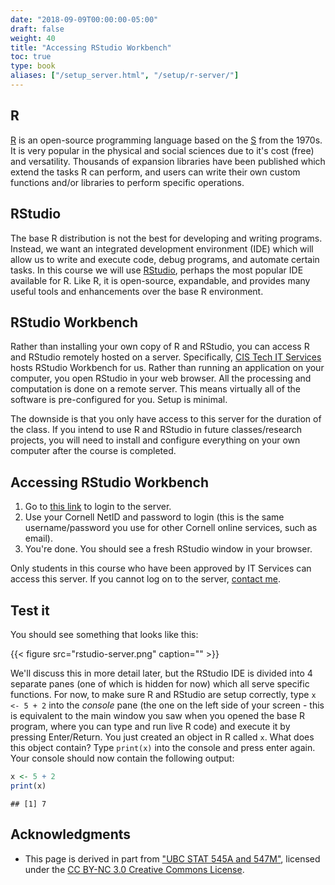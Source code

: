 ```yaml
---
date: "2018-09-09T00:00:00-05:00"
draft: false
weight: 40
title: "Accessing RStudio Workbench"
toc: true
type: book
aliases: ["/setup_server.html", "/setup/r-server/"]
---
```




## R

[R](https://www.r-project.org/) is an open-source programming language based on the [S](https://en.wikipedia.org/wiki/S_(programming_language)) from the 1970s. It is very popular in the physical and social sciences due to it's cost (free) and versatility. Thousands of expansion libraries have been published which extend the tasks R can perform, and users can write their own custom functions and/or libraries to perform specific operations.

## RStudio

The base R distribution is not the best for developing and writing programs. Instead, we want an integrated development environment (IDE) which will allow us to write and execute code, debug programs, and automate certain tasks. In this course we will use [RStudio](https://www.rstudio.com/products/RStudio/), perhaps the most popular IDE available for R. Like R, it is open-source, expandable, and provides many useful tools and enhancements over the base R environment.

## RStudio Workbench

Rather than installing your own copy of R and RStudio, you can access R and RStudio remotely hosted on a server. Specifically, [CIS Tech IT Services](https://it.coecis.cornell.edu/) hosts RStudio Workbench for us. Rather than running an application on your computer, you open RStudio in your web browser. All the processing and computation is done on a remote server. This means virtually all of the software is pre-configured for you. Setup is minimal.

The downside is that you only have access to this server for the duration of the class. If you intend to use R and RStudio in future classes/research projects, you will need to install and configure everything on your own computer after the course is completed.

## Accessing RStudio Workbench

1. Go to [this link](https://rstudio-workbench.infosci.cornell.edu/) to login to the server.
1. Use your Cornell NetID and password to login (this is the same username/password you use for other Cornell online services, such as email).
1. You're done. You should see a fresh RStudio window in your browser.



Only students in this course who have been approved by IT Services can access this server. If you cannot log on to the server, [contact me](mailto:bcs88@cornell.edu).


## Test it

You should see something that looks like this:

{{< figure src="rstudio-server.png" caption="" >}}

We'll discuss this in more detail later, but the RStudio IDE is divided into 4 separate panes (one of which is hidden for now) which all serve specific functions. For now, to make sure R and RStudio are setup correctly, type `x <- 5 + 2` into the *console* pane (the one on the left side of your screen - this is equivalent to the main window you saw when you opened the base R program, where you can type and run live R code) and execute it by pressing Enter/Return. You just created an object in R called `x`. What does this object contain? Type `print(x)` into the console and press enter again. Your console should now contain the following output:


```r
x <- 5 + 2
print(x)
```

```
## [1] 7
```

## Acknowledgments


* This page is derived in part from ["UBC STAT 545A and 547M"](http://stat545.com), licensed under the [CC BY-NC 3.0 Creative Commons License](https://creativecommons.org/licenses/by-nc/3.0/).
